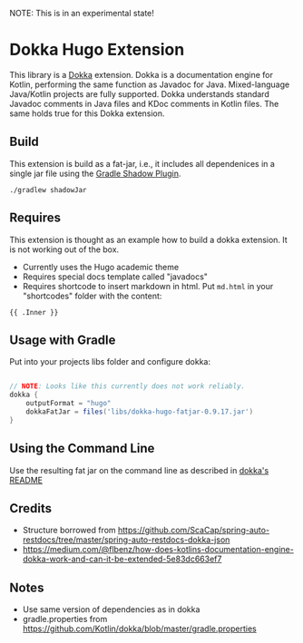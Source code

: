 
NOTE: This is in an experimental state!

# Dokka Hugo Extension

This library is a [Dokka](https://github.com/Kotlin/dokka) extension.
Dokka is a documentation engine for Kotlin, performing the same function as Javadoc for Java.
Mixed-language Java/Kotlin projects are fully supported.
Dokka understands standard Javadoc comments in Java files and KDoc comments in Kotlin files.
The same holds true for this Dokka extension.

## Build

This extension is build as a fat-jar, i.e., it includes all dependenices in a single jar file using the [Gradle Shadow Plugin](https://imperceptiblethoughts.com/shadow/).

``./gradlew shadowJar``

## Requires

This extension is thought as an example how to build a dokka extension.
It is not working out of the box.

* Currently uses the Hugo academic theme
* Requires special docs template called "javadocs"
* Requires shortcode to insert markdown in html. Put `md.html` in your "shortcodes" folder with the content:
```
{{ .Inner }}
```

## Usage with Gradle

Put into your projects libs folder and configure dokka:

```groovy

// NOTE: Looks like this currently does not work reliably.
dokka {
    outputFormat = "hugo"
    dokkaFatJar = files('libs/dokka-hugo-fatjar-0.9.17.jar')
}
```

## Using the Command Line

Use the resulting fat jar on the command line as described in [dokka's README](https://github.com/Kotlin/dokka#using-the-command-line)

## Credits

* Structure borrowed from https://github.com/ScaCap/spring-auto-restdocs/tree/master/spring-auto-restdocs-dokka-json
* https://medium.com/@flbenz/how-does-kotlins-documentation-engine-dokka-work-and-can-it-be-extended-5e83dc663ef7

## Notes

* Use same version of dependencies as in dokka
* gradle.properties from https://github.com/Kotlin/dokka/blob/master/gradle.properties
